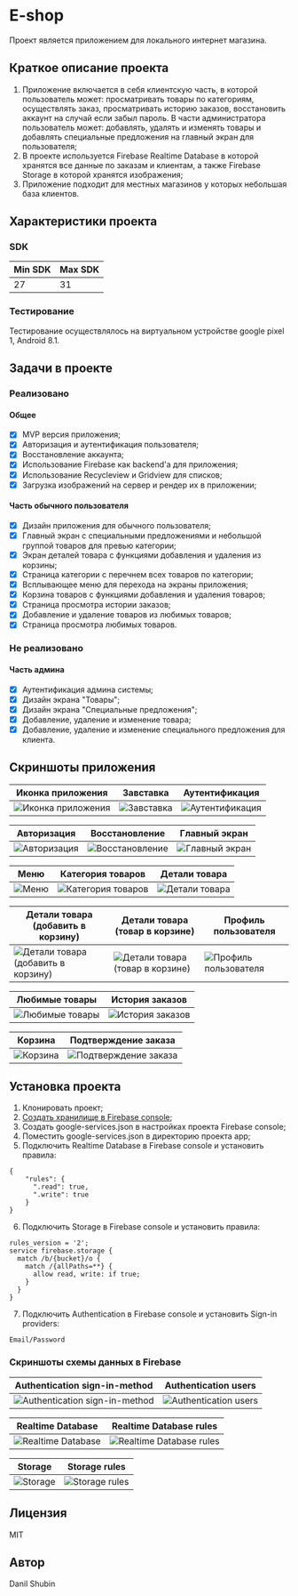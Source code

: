 
# E-shop
Проект является приложением для локального интернет магазина.

## Краткое описание проекта
1. Приложение включается в себя клиентскую часть, в которой пользователь может: просматривать товары по категориям, осуществлять заказ, просматривать историю заказов, восстановить аккаунт на случай если забыл пароль. В части администратора пользователь может: добавлять, удалять и изменять товары и добавлять специальные предложения на главный экран для пользователя;
2. В проекте используется Firebase Realtime Database в которой хранятся все данные по заказам и клиентам, а также Firebase Storage в которой хранятся изображения;
3. Приложение подходит для местных магазинов у которых небольшая база клиентов.

## Характеристики проекта

### SDK
|Min SDK|Max SDK|
|--|--|
|27|31|

### Тестирование
Тестирование осуществлялось на виртуальном устройстве google pixel 1, Android 8.1.

## Задачи в проекте

### Реализовано

#### Общее
- [x] MVP версия приложения;
- [x] Авторизация и аутентификация пользователя;
- [x] Восстановление аккаунта;
- [x] Использование Firebase как backend'a для приложения;
- [x] Использование Recycleview и Gridview для списков;
- [x] Загрузка изображений на сервер и рендер их в приложении;

#### Часть обычного пользователя
- [x] Дизайн приложения для обычного пользователя;
- [x] Главный экран с специальными предложениями и небольшой группой товаров для превью категории;
- [x] Экран деталей товара с функциями добавления и удаления из корзины;
- [x] Страница категории с перечнем всех товаров по категории;
- [x] Всплывающее меню для перехода на экраны приложения;
- [x] Корзина товаров с функциями добавления и удаления товаров;
- [x] Страница просмотра истории заказов;
- [x] Добавление и удаление товаров из любимых товаров;
- [x] Страница просмотра любимых товаров.

### Не реализовано

#### Часть админа
- [x] Аутентификация админа системы;
- [x] Дизайн экрана "Товары";
- [x] Дизайн экрана "Специальные предложения";
- [x] Добавление, удаление и изменение товара;
- [x] Добавление, удаление и изменение специального предложения для клиента.

## Скриншоты приложения

| Иконка приложения  | Завставка | Аутентификация |
|--|--|--|
|![Иконка приложения](./project_data/screenshots/user/1.png) | ![Завставка](./project_data/screenshots/user/15.png) | ![Аутентификация](./project_data/screenshots/user/3.png) |

| Авторизация | Восстановление | Главный экран |
|--|--|--|
| ![Авторизация](./project_data/screenshots/user/2.png) | ![Восстановление](./project_data/screenshots/user/4.png) | ![Главный экран](./project_data/screenshots/user/5.png) |

| Меню | Категория товаров | Детали товара |
|--|--|--|
| ![Меню](./project_data/screenshots/user/6.png) | ![Категория товаров](./project_data/screenshots/user/7.png) | ![Детали товара](./project_data/screenshots/user/8.png) |

| Детали товара (добавить в корзину) | Детали товара (товар в корзине) | Профиль пользователя |
|--|--|--|
| ![Детали товара (добавить в корзину)](./project_data/screenshots/user/9.png) | ![Детали товара (товар в корзине)](./project_data/screenshots/user/10.png) | ![Профиль пользователя](./project_data/screenshots/user/12.png) |

| Любимые товары  | История заказов |
|--|--|
| ![Любимые товары](./project_data/screenshots/user/14.png) | ![История заказов](./project_data/screenshots/user/13.png) 

| Корзина | Подтверждение заказа |
|--|--|
| ![Корзина](./project_data/screenshots/user/16.png) | ![Подтверждение заказа](./project_data/screenshots/user/11.png) |

## Установка проекта
1. Клонировать проект;
2.  [Создать хранилище в Firebase console](https://console.firebase.google.com/u/0/);
3. Создать google-services.json в настройках проекта Firebase console;
4. Поместить google-services.json в директорию проекта app;
5. Подключить Realtime Database в Firebase console и установить правила:
```
{	
	"rules": {
	  ".read": true,
	  ".write": true
	}
}
```
6. Подключить Storage в Firebase console и установить правила:
```
rules_version = '2';
service firebase.storage {
  match /b/{bucket}/o {
    match /{allPaths=**} {
      allow read, write: if true;
    }
  }
}
```
7. Подключить Authentication в Firebase console и установить Sign-in providers:
```
Email/Password
```

### Скриншоты схемы данных в Firebase
| Authentication sign-in-method | Authentication users |
|--|--|
| ![Authentication sign-in-method](./project_data/firebase/firebase_screenshots/authentication_sign-in-method.jpg) | ![Authentication users](./project_data/firebase/firebase_screenshots/authentication_users.jpg) |

| Realtime Database | Realtime Database rules |
|--|--|
| ![Realtime Database](./project_data/firebase/firebase_screenshots/rd.jpg) | ![Realtime Database rules](./project_data/firebase/firebase_screenshots/rd_r.jpg) |

| Storage | Storage rules |
|--|--|
| ![Storage](./project_data/firebase/firebase_screenshots/storage.jpg) | ![Storage rules](./project_data/firebase/firebase_screenshots/storage_rules.jpg) |


## Лицензия

MIT

## Автор

Danil Shubin